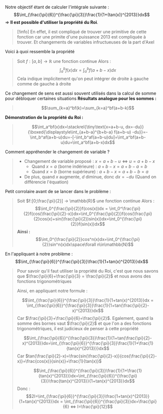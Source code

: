 Notre objectif étant de calculer l'intégrale suivante :
$$\int_{\frac{\pi}{6}}^{\frac{\pi}{3}}\frac{1}{1+(tan(x))^{2013}}dx$$ ⇒ **Il est possible d'utiliser la propriété du Roi**.
>[!info]
>En effet, il est compliqué de trouver une primitive de cette fonction car une primite d'une puissance $2013$ est compliquée à trouver. Et changements de variables infructueuses de la part d'Axel

Voici à quoi ressemble la propriété
>Soit $f :[a, b] → \mathbb{R}$  une fonction continue
>Alors : $$\int_a^bf(x)dx=\int_a^bf(a+b-x)dx$$
>Cela indique implicitement qu'on peut intégrer de droite à gauche comme de gauche à droite

Ce changement de sens est aussi souvent utilisés dans la calcul de somme pour débloquer certaines situations
**Résultats analogue pour les sommes :**
>$$\sum_{k=a}^bf(k)=\sum_{k=a}^bf(a+b-k)$$

**Démonstration de la propriété du Roi :**
>$$\int_a^bf(x)dx=\stackrel{\tiny\text{x=a+b-u, dx=-du}}{\boxed{\displaystyle\int_{a+b-a}^{b+b-a} f(a+b-u) -du}}=-\int_b^af(a+b-u)du=-[-\int_b^af(a+b-u)du]=\int_a^bf(a+b-u)du=\int_a^bf(a+b-x)dx$$

Comment appréhender le changement de variable ?
> - Changement de variable proposé : $x = a + b - u ⇔  u = a+b-x$ 
> 	- Quand $x = a$ (borne indérieure) : $a+b-x=a+b-a=b$
> 	- Quand $x=b$ (borne supérieure) : $a+b-x=a+b-b=a$
> - De plus, quand $x$ augmente, $d$ diminue, donc $dx=-du$ (Quand on différencie l'équation)


Petit corrolaire avant de se lancer dans le problème :
> Soit $f:[0;\frac{\pi}{2}] → \mathbb{R}$ une fonction continue
> Alors : $$\int_0^{\frac{\pi}{2}}f(cos(x))dx = \int_0^\frac{\pi}{2}f(cos(\frac{\pi}{2}-x))dx=\int_0^{\frac{\pi}{2}}f(cos(\frac{\pi}{2}cos(x)+sin(\frac{\pi}{2})sin(x))dx=\int_0^{\frac{\pi}{2}}f(sin(x))dx$$
> **Ainsi :**
> $$\int_0^{\frac{\pi}{2}}cos^n(x)dx=\int_0^{\frac{\pi}{2}}sin^n(x)dx\space\forall n\in\mathbb{N}$$


En l'appliquant à notre problème :
$$\int_{\frac{\pi}{6}}^{\frac{\pi}{3}}\frac{1}{1+tan(x)^{2013}}dx$$
> Pour savoir qu'il faut utiliser la propriété du Roi, c'est que nous savons que $\frac{\pi}{6}+\frac{\pi}{3} = \frac{\pi}{2}$ et nous avons des fonctions trigonométriques
> 
> Ainsi, en appliquant notre formule :
> 
> $$\int_{\frac{\pi}{6}}^{\frac{\pi}{3}}\frac{1}{1+tan(x)^{2013}}dx = \int_{\frac{\pi}{6}}^{\frac{\pi}{3}}\frac{1}{1+tan(\frac{\pi}{2}-x)^{2013}}dx$$
> Car $\frac{\pi}{3}+\frac{\pi}{6}=\frac{\pi}{2}$. Egalement, quand la somme des bornes vaut $\frac{\pi}{2}$ et que l'on a des fonctions trigonométriques, il est judicieux de penser à cette propriété
> 
> $$\int_{\frac{\pi}{6}}^{\frac{\pi}{3}}\frac{1}{1+tan(\frac{\pi}{2}-x)^{2013}}dx=\int_{\frac{\pi}{6}}^{\frac{\pi}{3}}\frac{1}{1+\frac{1}{tan(x)^{2013}}}dx$$
> Car $tan(\frac{\pi}{2}-x)=\frac{sin(\frac{\pi}{2}-x)}{cos(\frac{\pi}{2}-x)}=\frac{cos(x)}{sin(x)}=\frac{1}{tan(x)}$
> 
> $$\int_{\frac{\pi}{6}}^{\frac{\pi}{3}}\frac{1}{1+\frac{1}{tan(x)^{2013}}}dx=\int_{\frac{\pi}{6}}^{\frac{\pi}{3}}\frac{tan(x)^{2013}}{1+tan(x)^{2013}}dx$$
> Donc :
> $$2I=\int_{\frac{\pi}{6}}^{\frac{\pi}{3}}\frac{1+tan(x)^{2013}}{1+tan(x)^{2013}}dx = \int_{\frac{\pi}{6}}^{\frac{\pi}{3}}dx=\frac{\pi}{6} ⇔ I=\frac{\pi}{12}$$



